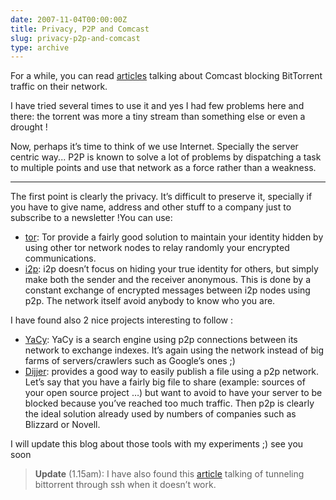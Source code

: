 ```yaml
---
date: 2007-11-04T00:00:00Z
title: Privacy, P2P and Comcast
slug: privacy-p2p-and-comcast
type: archive
---
```


For a while, you can read [articles](http://web.archive.org/web/20080206160955/http://www.boingboing.net/2007/10/20/how-the-ap-busted-co.html) talking about Comcast blocking BitTorrent traffic on their network.

I have tried several times to use it and yes I had few problems here and there: the torrent was more a tiny stream than something else or even a drought !

Now, perhaps it’s time to think of we use Internet. Specially the server centric way... P2P is known to solve a lot of problems by dispatching a task to multiple points and use that network as a force rather than a weakness.

---

The first point is clearly the privacy. It’s difficult to preserve it, specially if you have to give name, address and other stuff to a company just to subscribe to a newsletter !You can use:

* [tor](http://www.torproject.org/): Tor provide a fairly good solution to maintain your identity hidden by using other tor network nodes to relay randomly your encrypted communications.
* [i2p](http://www.i2p2.de/): i2p doesn’t focus on hiding your true identity for others, but simply make both the sender and the receiver anonymous. This is done by a constant exchange of encrypted messages between i2p nodes using p2p. The network itself avoid anybody to know who you are.

I have found also 2 nice projects interesting to follow :

* [YaCy](http://yacy.net/): YaCy is a search engine using p2p connections between its network to exchange indexes. It’s again using the network instead of big farms of servers/crawlers such as Google’s ones ;)
* [Dijjer](http://code.google.com/p/dijjer/): provides a good way to easily publish a file using a p2p network. Let’s say that you have a fairly big file to share (example: sources of your open source project …) but want to avoid to have your server to be blocked because you’ve reached too much traffic. Then p2p is clearly the ideal solution already used by numbers of companies such as Blizzard or Novell.

I will update this blog about those tools with my experiments ;) see you soon

> **Update** (1.15am): I have also found this [article](http://web.archive.org/web/20080206160955/http://whalesalad.com/2006/08/27/tunneling-bittorrent-over-ssh/) talking of tunneling bittorrent through ssh when it doesn’t work.
